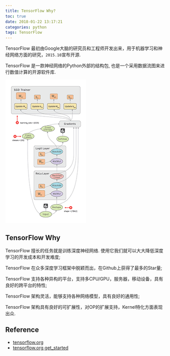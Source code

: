 ```yaml
---
title: TensorFlow Why?
toc: true
date: 2018-01-22 13:17:21
categories: python
tags: TensorFlow
---
```


TensorFlow 最初由Google大脑的研究员和工程师开发出来，用于机器学习和神经网络方面的研究，`2015.10`宣布开源.

<!-- more -->

TensorFlow 是一款神经网络的Python外部的结构包, 也是一个采用数据流图来进行数值计算的开源软件库.


![TensorFlow 节点表示某种抽象的计算，边表示节点之间相互联系的张量][img1]

## TensorFlow Why

TensorFlow 擅长的任务就是训练深度神经网络. 使用它我们就可以大大降低深度学习的开发成本和开发难度;

TensorFlow 在众多深度学习框架中脱颖而出，在Github上获得了最多的Star量;

TensorFlow 支持各种异构的平台，支持多CPU/GPU，服务器，移动设备，具有良好的跨平台的特性;

TensorFlow 架构灵活，能够支持各种网络模型，具有良好的通用性;

TensorFlow 架构具有良好的可扩展性，对OP的扩展支持，Kernel特化方面表现出众.

## Reference

- [tensorflow.org][1]
- [tensorflow.org get_started][2]

[1]: https://www.tensorflow.org/
[2]: https://www.tensorflow.org/get_started/

[img1]: /images/python/tensorflow-1-why.gif


